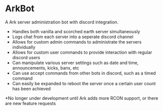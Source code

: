 # ArkBot

A Ark server administration bot with discord integration.

- Handles both vanilla and scorched earth server simultaneously
- Logs chat from each server into a seperate discord channel
- Allows for custom admin commands to administrate the servers individually
- Allows for custom user commands to provide interaction with regular discord users
- Can manipulate various server settings such as date and time, announcements, kicks, bans, etc
- Can use accept commands from other bots in discord, such as a timed command 
- Can easily be expanded to reboot the server once a certain user count has been achieved


*No longer under development until Ark adds more RCON support, or there are new feature requests